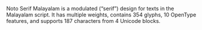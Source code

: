 Noto Serif Malayalam is a modulated (“serif”) design for texts in the Malayalam script. It has multiple weights, contains 354 glyphs, 10 OpenType features, and supports 187 characters from 4 Unicode blocks.